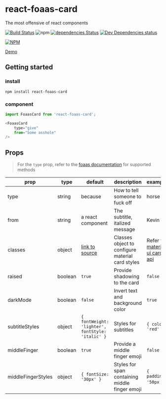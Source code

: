 # react-foaas-card

The most offensive of react components

[![Build Status](https://travis-ci.org/circa10a/react-foaas-card.svg?branch=master)](https://travis-ci.org/circa10a/react-foaas-card)
![npm](https://img.shields.io/npm/dm/react-foaas-card.svg)
[![dependencies Status](https://david-dm.org/circa10a/react-foaas-card/status.svg)](https://david-dm.org/circa10a/react-foaas-card)
[![Dev Dependencies status](https://img.shields.io/david/dev/circa10a/react-foaas-card.svg?style=flat-square)](https://david-dm.org/circa10a/react-foaas-card?type=dev)

[![NPM](https://nodei.co/npm/react-foaas-card.png?downloads=true&downloadRank=true&stars=true)](https://nodei.co/npm/react-foaas-card)

[Demo](https://caleblemoine.dev/react-foaas-card/)

## Getting started

### install

```shell
npm install react-foaas-card
```

### component

```javascript
import FoaasCard from 'react-foaas-card';

<FoaasCard
    type="give"
    from="Some asshole"
/>
```

## Props

> For the `type` prop, refer to the [foaas documentation](https://foaas.com/) for supported methods

| prop | type | default | description | example |
|---|---|---|---|--|
| type | string | because | How to tell someone to fuck off| horse |
| from | string  | a react component | The subtitle, italized message | Kevin |
| classes | object | [link to source](https://github.com/circa10a/react-foaas-card/blob/master/src/index.js#L27-L39) | Classes object to configure material card styles | Refer to [material ui card api](https://material-ui.com/api/card/) |
| raised | boolean | `true` | Provide shadowing to the card | `false` |
| darkMode | boolean | `false` | Invert text and background color | `true` |
| subtitleStyles | object | `{ fontWeight: 'lighter', fontStyle: 'italic' }` | Styles for subtitles | `{ color: 'red' }` |
| middleFinger | boolean | `true` | Provide a middle finger emoji | `false` |
| middleFingerStyles | object | `{ fontSize: '30px' }` | Styles for span containing middle finger emoji | `{ padding: '50px` } |
